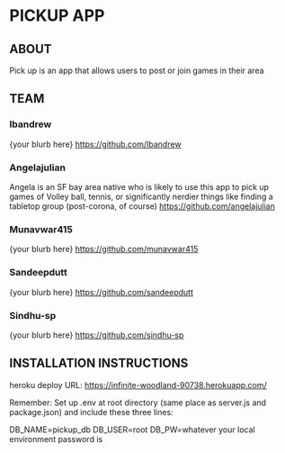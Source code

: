 # PICKUP APP

## ABOUT

Pick up is an app that allows users to post or join games in their area

## TEAM

### Ibandrew

{your blurb here}
https://github.com/Ibandrew

### Angelajulian

Angela is an SF bay area native who is likely to use this app to pick up games of Volley ball, tennis, or significantly nerdier things like finding a tabletop group (post-corona, of course)
https://github.com/angelajulian

### Munavwar415

{your blurb here}
https://github.com/munavwar415

### Sandeepdutt

{your blurb here}
https://github.com/sandeepdutt

### Sindhu-sp

{your blurb here}
https://github.com/sindhu-sp

## INSTALLATION INSTRUCTIONS

heroku deploy URL: https://infinite-woodland-90738.herokuapp.com/

Remember: Set up .env at root directory (same place as server.js and package.json) and include these three lines:

DB_NAME=pickup_db
DB_USER=root
DB_PW=whatever your local environment password is
